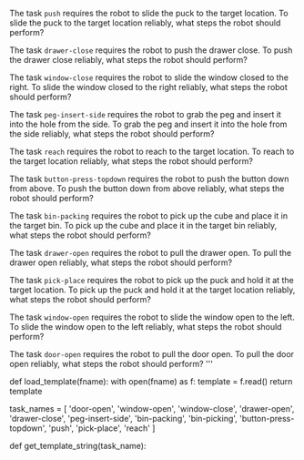 


The task `push` requires the robot to slide the puck to the target location.
To slide the puck to the target location reliably, what steps the robot should perform?


The task `drawer-close` requires the robot to push the drawer close.
To push the drawer close reliably, what steps the robot should perform?


The task `window-close` requires the robot to slide the window closed to the right.
To slide the window closed to the right reliably, what steps the robot should perform?


The task `peg-insert-side` requires the robot to grab the peg and insert it into the hole from the side.
To grab the peg and insert it into the hole from the side reliably, what steps the robot should perform?


The task `reach` requires the robot to reach to the target location.
To reach to the target location reliably, what steps the robot should perform?


The task `button-press-topdown` requires the robot to push the button down from above.
To push the button down from above reliably, what steps the robot should perform?


The task `bin-packing` requires the robot to pick up the cube and place it in the target bin.
To pick up the cube and place it in the target bin reliably, what steps the robot should perform?


The task `drawer-open` requires the robot to pull the drawer open.
To pull the drawer open reliably, what steps the robot should perform?


The task `pick-place` requires the robot to pick up the puck and hold it at the target location.
To pick up the puck and hold it at the target location reliably, what steps the robot should perform?


The task `window-open` requires the robot to slide the window open to the left.
To slide the window open to the left reliably, what steps the robot should perform?


The task `door-open` requires the robot to pull the door open.
To pull the door open reliably, what steps the robot should perform?
'''


def load_template(fname):
    with open(fname) as f:
        template = f.read()
        return template


task_names = [
    'door-open',
    'window-open',
    'window-close',
    'drawer-open',
    'drawer-close',
    'peg-insert-side',
    'bin-packing',
    'bin-picking',
    'button-press-topdown',
    'push',
    'pick-place',
    'reach'
]


def get_template_string(task_name):
